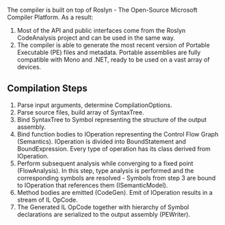 The compiler is built on top of Roslyn - The Open-Source Microsoft Compiler Platform. As a result:

1. Most of the API and public interfaces come from the Roslyn CodeAnalysis project and can be used in the same way.
2. The compiler is able to generate the most recent version of Portable Executable (PE) files and metadata. Portable assemblies are fully compatible with Mono and .NET, ready to be used on a vast array of devices.

## Compilation Steps

1. Parse input arguments, determine CompilationOptions.
2. Parse source files, build array of SyntaxTree.
3. Bind SyntaxTree to Symbol representing the structure of the output assembly.
4. Bind function bodies to IOperation representing the Control Flow Graph (Semantics). IOperation is divided into BoundStatement and BoundExpression. Every type of operation has its class derived from IOperation.
5. Perform subsequent analysis while converging to a fixed point (FlowAnalysis). In this step, type analysis is performed and the corresponding symbols are resolved - Symbols from step 3 are bound to IOperation that references them (ISemanticModel).
6. Method bodies are emitted (CodeGen). Emit of IOperation results in a stream of IL OpCode.
7. The Generated IL OpCode together with hierarchy of Symbol declarations are serialized to the output assembly (PEWriter).